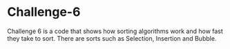 # Challenge-6
Challenge 6 is a code that shows how sorting algorithms work and how fast they take to sort. There are sorts such as Selection, Insertion and Bubble.

